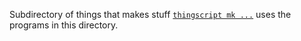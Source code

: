 Subdirectory of things that makes stuff
<a href="$al mk$"><code>thingscript mk ...</code></a>
uses the programs in this directory.
